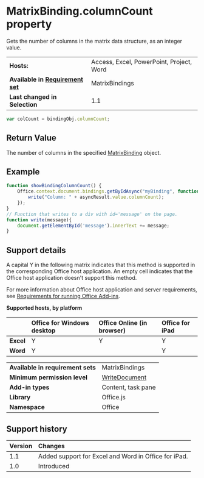 
# MatrixBinding.columnCount property
Gets the number of columns in the matrix data structure, as an integer value.

|||
|:-----|:-----|
|**Hosts:**|Access, Excel, PowerPoint, Project, Word|
|**Available in [Requirement set](../../docs/overview/specify-office-hosts-and-api-requirements.md)**|MatrixBindings|
|**Last changed in Selection**|1.1|

```js
var colCount = bindingObj.columnCount;
```


## Return Value

The number of columns in the specified [MatrixBinding](../../reference/shared/binding.matrixbinding.matrixbinding.md) object.


## Example




```js
function showBindingColumnCount() {
    Office.context.document.bindings.getByIdAsync("myBinding", function (asyncResult) {
        write("Column: " + asyncResult.value.columnCount);
    });
}
// Function that writes to a div with id='message' on the page.
function write(message){
    document.getElementById('message').innerText += message; 
}
```




## Support details


A capital Y in the following matrix indicates that this method is supported in the corresponding Office host application. An empty cell indicates that the Office host application doesn't support this method.

For more information about Office host application and server requirements, see [Requirements for running Office Add-ins](../../docs/overview/requirements-for-running-office-add-ins.md).


**Supported hosts, by platform**


||**Office for Windows desktop**|**Office Online (in browser)**|**Office for iPad**|
|:-----|:-----|:-----|:-----|
|**Excel**|Y|Y|Y|
|**Word**|Y||Y|

|||
|:-----|:-----|
|**Available in requirement sets**|MatrixBindings|
|**Minimum permission level**|[WriteDocument](../../docs/develop/requesting-permissions-for-api-use-in-content-and-task-pane-add-ins.md)|
|**Add-in types**|Content, task pane|
|**Library**|Office.js|
|**Namespace**|Office|

## Support history

|**Version**|**Changes**|
|:-----|:-----|
|1.1|Added support for Excel and Word in Office for iPad.|
|1.0|Introduced|

